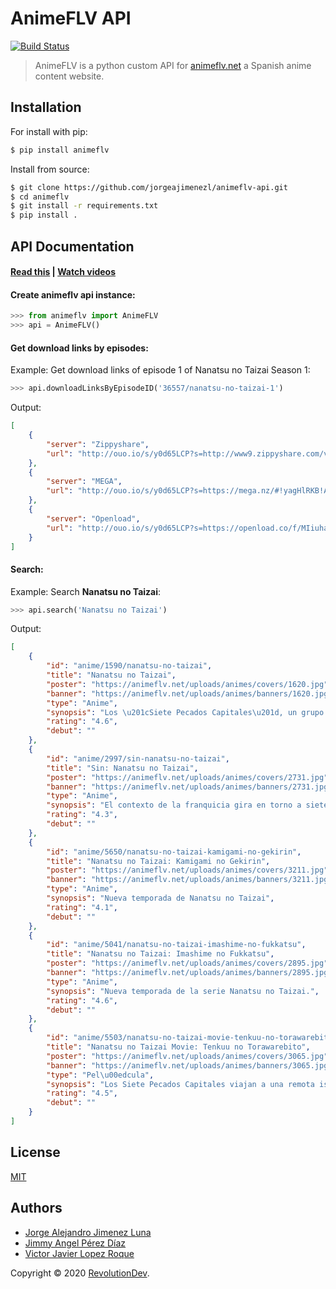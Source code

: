 # AnimeFLV API

[![Build Status](https://travis-ci.com/jorgeajimenezl/animeflv-api.svg?branch=master)](https://travis-ci.com/jorgeajimenezl/animeflv-api)

> AnimeFLV is a python custom API for [animeflv.net](https://animeflv.net) a Spanish anime content website.

## Installation
For install with pip:
```bash
$ pip install animeflv
```

Install from source:
```bash
$ git clone https://github.com/jorgeajimenezl/animeflv-api.git
$ cd animeflv
$ git install -r requirements.txt
$ pip install .
```

## API Documentation
#### [Read this](https://github.com/jorgeajimenezl/animeflv-api/wiki) | [Watch videos](https://youtube.com)

#### Create animeflv api instance:
```python
>>> from animeflv import AnimeFLV
>>> api = AnimeFLV()
```

#### Get download links by episodes:
Example: Get download links of episode 1 of Nanatsu no Taizai Season 1:
```python
>>> api.downloadLinksByEpisodeID('36557/nanatsu-no-taizai-1')
```
Output:
```json
[
    {
        "server": "Zippyshare",
        "url": "http://ouo.io/s/y0d65LCP?s=http://www9.zippyshare.com/v/tnAF0l2S/file.html"
    },
    {
        "server": "MEGA",
        "url": "http://ouo.io/s/y0d65LCP?s=https://mega.nz/#!yagHlRKB!AKBvkABb-kiMnb02tMfQDgARiTcAOCIOjPB-MLTxO5s"
    },
    {
        "server": "Openload",
        "url": "http://ouo.io/s/y0d65LCP?s=https://openload.co/f/MIiuhaEG680/"
    }
]
```

#### Search:
Example: Search **Nanatsu no Taizai**:
```python
>>> api.search('Nanatsu no Taizai')
```
Output:
```json
[
    {
        "id": "anime/1590/nanatsu-no-taizai",
        "title": "Nanatsu no Taizai",
        "poster": "https://animeflv.net/uploads/animes/covers/1620.jpg",
        "banner": "https://animeflv.net/uploads/animes/banners/1620.jpg",
        "type": "Anime",
        "synopsis": "Los \u201cSiete Pecados Capitales\u201d, un grupo de caballeros malignos que conspiraron para derrocar al Reino de Britania, se dice que fueron erradicados por los Caballeros Sagrados, aunque algunos dicen que a\u00fan viven. Diez a\u00f1os despu\u00e9s, los Caballeros Sagrados dieron un golpe de estado y asesinaron al rey, convirti\u00e9...",
        "rating": "4.6",
        "debut": ""
    },
    {
        "id": "anime/2997/sin-nanatsu-no-taizai",
        "title": "Sin: Nanatsu no Taizai",
        "poster": "https://animeflv.net/uploads/animes/covers/2731.jpg",
        "banner": "https://animeflv.net/uploads/animes/banners/2731.jpg",
        "type": "Anime",
        "synopsis": "El contexto de la franquicia gira en torno a siete f\u00e9minas que encarnan los siete pecados capitales: lujuria, pereza, gula, ira, envidia, avaricia y soberbia.",
        "rating": "4.3",
        "debut": ""
    },
    {
        "id": "anime/5650/nanatsu-no-taizai-kamigami-no-gekirin",
        "title": "Nanatsu no Taizai: Kamigami no Gekirin",
        "poster": "https://animeflv.net/uploads/animes/covers/3211.jpg",
        "banner": "https://animeflv.net/uploads/animes/banners/3211.jpg",
        "type": "Anime",
        "synopsis": "Nueva temporada de Nanatsu no Taizai",
        "rating": "4.1",
        "debut": ""
    },
    {
        "id": "anime/5041/nanatsu-no-taizai-imashime-no-fukkatsu",
        "title": "Nanatsu no Taizai: Imashime no Fukkatsu",
        "poster": "https://animeflv.net/uploads/animes/covers/2895.jpg",
        "banner": "https://animeflv.net/uploads/animes/banners/2895.jpg",
        "type": "Anime",
        "synopsis": "Nueva temporada de la serie Nanatsu no Taizai.",
        "rating": "4.6",
        "debut": ""
    },
    {
        "id": "anime/5503/nanatsu-no-taizai-movie-tenkuu-no-torawarebito",
        "title": "Nanatsu no Taizai Movie: Tenkuu no Torawarebito",
        "poster": "https://animeflv.net/uploads/animes/covers/3065.jpg",
        "banner": "https://animeflv.net/uploads/animes/banners/3065.jpg",
        "type": "Pel\u00edcula",
        "synopsis": "Los Siete Pecados Capitales viajan a una remota isla en busca del ingrediente conocido como \"pez cielo\". Meliodas y Hawk acaban en el \"Palacio del Cielo\", el cual existe m\u00e1s all\u00e1 de las nubes y est\u00e1 habitado por seres alados. A su llegada, Meliodas es confundido con un chico que cometi\u00f3 un crimen y acaba en prisi\u00f3n. Mientras, sus habitantes pr...",
        "rating": "4.5",
        "debut": ""
    }
]
```

## License
[MIT](./LICENSE)

## Authors
+ [Jorge Alejandro Jimenez Luna](https://github.com/jorgeajimenezl)
+ [Jimmy Angel Pérez Díaz](https://github.com/JimScope)
+ [Victor Javier Lopez Roque](https://github.com/VictorJaja)

Copyright © 2020 [RevolutionDev](https://revdev.xyz).
